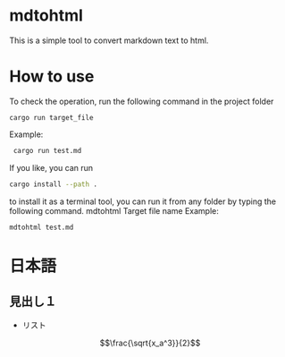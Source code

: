 # mdtohtml
This is a simple tool to convert markdown text to html.

# How to use

To check the operation, run the following command in the project folder


``` terminal
cargo run target_file
```
 Example:
```bash
 cargo run test.md
```
If you like, you can run
```bash
cargo install --path .
```
to install it as a terminal tool, you can run it from any folder by typing the following command.
mdtohtml Target file name
Example:
```bash
mdtohtml test.md  
```

# 日本語
## 見出し１

* リスト

$$\frac{\sqrt{x_a^3}}{2}$$